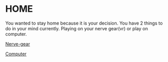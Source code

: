 # HOME

You wanted to stay home because it is your decision. You have 2 things to do in your mind currently. Playing on your nerve gear(vr) or play on computer.

[Nerve-gear](never-gear.md)

[Computer](stayed-home.md)

